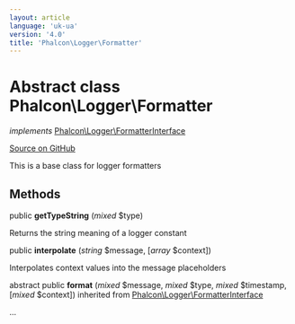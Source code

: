 ```yaml
---
layout: article
language: 'uk-ua'
version: '4.0'
title: 'Phalcon\Logger\Formatter'
---
```


# Abstract class **Phalcon\Logger\Formatter**

*implements* [Phalcon\Logger\FormatterInterface](api/Phalcon_Logger_FormatterInterface)

<a href="https://github.com/phalcon/cphalcon/tree/v4.0.0/phalcon/logger/formatter.zep" class="btn btn-default btn-sm">Source on GitHub</a>

This is a base class for logger formatters

## Methods

public **getTypeString** (*mixed* $type)

Returns the string meaning of a logger constant

public **interpolate** (*string* $message, [*array* $context])

Interpolates context values into the message placeholders

abstract public **format** (*mixed* $message, *mixed* $type, *mixed* $timestamp, [*mixed* $context]) inherited from [Phalcon\Logger\FormatterInterface](api/Phalcon_Logger_FormatterInterface)

...